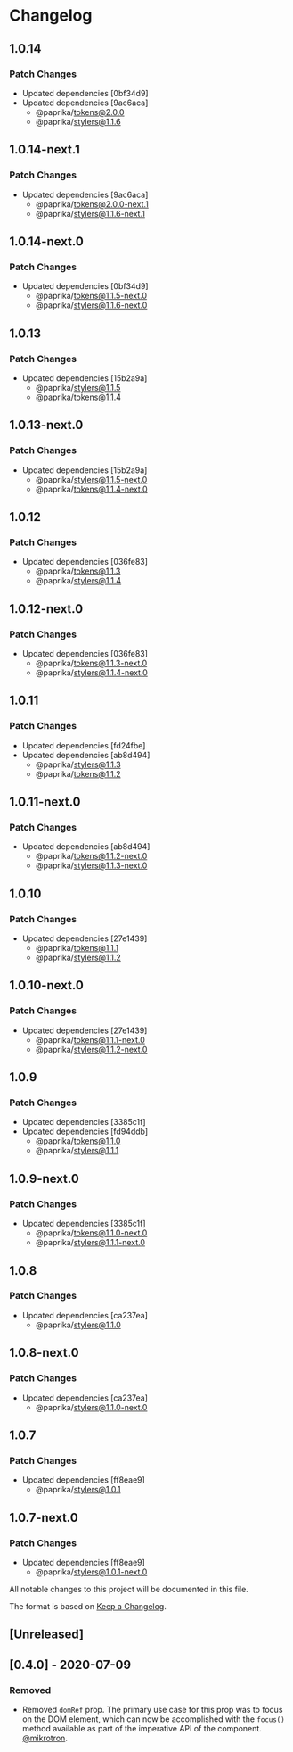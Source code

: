 # Changelog

## 1.0.14

### Patch Changes

- Updated dependencies [0bf34d9]
- Updated dependencies [9ac6aca]
  - @paprika/tokens@2.0.0
  - @paprika/stylers@1.1.6

## 1.0.14-next.1

### Patch Changes

- Updated dependencies [9ac6aca]
  - @paprika/tokens@2.0.0-next.1
  - @paprika/stylers@1.1.6-next.1

## 1.0.14-next.0

### Patch Changes

- Updated dependencies [0bf34d9]
  - @paprika/tokens@1.1.5-next.0
  - @paprika/stylers@1.1.6-next.0

## 1.0.13

### Patch Changes

- Updated dependencies [15b2a9a]
  - @paprika/stylers@1.1.5
  - @paprika/tokens@1.1.4

## 1.0.13-next.0

### Patch Changes

- Updated dependencies [15b2a9a]
  - @paprika/stylers@1.1.5-next.0
  - @paprika/tokens@1.1.4-next.0

## 1.0.12

### Patch Changes

- Updated dependencies [036fe83]
  - @paprika/tokens@1.1.3
  - @paprika/stylers@1.1.4

## 1.0.12-next.0

### Patch Changes

- Updated dependencies [036fe83]
  - @paprika/tokens@1.1.3-next.0
  - @paprika/stylers@1.1.4-next.0

## 1.0.11

### Patch Changes

- Updated dependencies [fd24fbe]
- Updated dependencies [ab8d494]
  - @paprika/stylers@1.1.3
  - @paprika/tokens@1.1.2

## 1.0.11-next.0

### Patch Changes

- Updated dependencies [ab8d494]
  - @paprika/tokens@1.1.2-next.0
  - @paprika/stylers@1.1.3-next.0

## 1.0.10

### Patch Changes

- Updated dependencies [27e1439]
  - @paprika/tokens@1.1.1
  - @paprika/stylers@1.1.2

## 1.0.10-next.0

### Patch Changes

- Updated dependencies [27e1439]
  - @paprika/tokens@1.1.1-next.0
  - @paprika/stylers@1.1.2-next.0

## 1.0.9

### Patch Changes

- Updated dependencies [3385c1f]
- Updated dependencies [fd94ddb]
  - @paprika/tokens@1.1.0
  - @paprika/stylers@1.1.1

## 1.0.9-next.0

### Patch Changes

- Updated dependencies [3385c1f]
  - @paprika/tokens@1.1.0-next.0
  - @paprika/stylers@1.1.1-next.0

## 1.0.8

### Patch Changes

- Updated dependencies [ca237ea]
  - @paprika/stylers@1.1.0

## 1.0.8-next.0

### Patch Changes

- Updated dependencies [ca237ea]
  - @paprika/stylers@1.1.0-next.0

## 1.0.7

### Patch Changes

- Updated dependencies [ff8eae9]
  - @paprika/stylers@1.0.1

## 1.0.7-next.0

### Patch Changes

- Updated dependencies [ff8eae9]
  - @paprika/stylers@1.0.1-next.0

All notable changes to this project will be documented in this file.

The format is based on [Keep a Changelog](https://keepachangelog.com/en/1.0.0/).

## [Unreleased]

## [0.4.0] - 2020-07-09

### Removed

- Removed `domRef` prop. The primary use case for this prop was to focus on the DOM element, which can now be accomplished with the `focus()` method available as part of the imperative API of the component. [@mikrotron](http://github.com/mikrotron).
